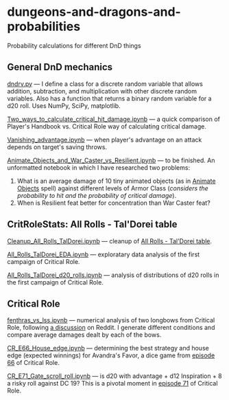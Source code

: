 # dungeons-and-dragons-and-probabilities
Probability calculations for different DnD things


## General DnD mechanics

[dndrv.py](https://github.com/onishchenkoar/dungeons-and-dragons-and-probabilities/blob/main/dndrv.py) &mdash; I define a class for a discrete random variable that allows addition, subtraction, and multiplication with other discrete random variables. Also has a function that returns a binary random variable for a d20 roll. Uses NumPy, SciPy, matplotlib.

[Two_ways_to_calculate_critical_hit_damage.ipynb](https://github.com/onishchenkoar/dungeons-and-dragons-and-probabilities/blob/main/Two_ways_to_calculate_critical_hit_damage.ipynb) &mdash; a quick comparison of Player's Handbook vs. Critical Role way of calculating critical damage.

[Vanishing_advantage.ipynb](https://github.com/onishchenkoar/dungeons-and-dragons-and-probabilities/blob/main/Vanishing_advantage.ipynb) &mdash; when player's advantage on an attack depends on target's saving throws.

[Animate_Objects_and_War_Caster_vs_Resilient.ipynb](https://github.com/onishchenkoar/dungeons-and-dragons-and-probabilities/blob/main/Animate_Objects_and_War_Caster_vs_Resilient.ipynb) &mdash; to be finished. An unformatted notebook in which I have researched two problems:
1. What is an average damage of 10 tiny animated objects (as in [Animate Objects](https://roll20.net/compendium/dnd5e/Animate%20Objects#content) spell) against different levels of Armor Class (*considers the probability to hit and the probability of critical damage*).
2. When is Resilient feat better for concentration than War Caster feat?


## CritRoleStats: All Rolls - Tal'Dorei table
[Cleanup_All_Rolls_TalDorei.ipynb](https://github.com/onishchenkoar/dungeons-and-dragons-and-probabilities/blob/main/Cleanup_All_Rolls_TalDorei.ipynb) &mdash; cleanup of [All Rolls - Tal'Dorei table](https://docs.google.com/spreadsheets/d/1OEg29XbL_YpO0m5JrLQpOPYTnxVsIg8iP67EYUrtRJg/edit?usp=sharing).

[All_Rolls_TalDorei_EDA.ipynb](https://github.com/onishchenkoar/dungeons-and-dragons-and-probabilities/blob/main/All_Rolls_TalDorei_EDA.ipynb) &mdash; exploratary data analysis of the first campaign of Critical Role.

[All_Rolls_TalDorei_d20_rolls.ipynb](https://github.com/onishchenkoar/dungeons-and-dragons-and-probabilities/blob/main/All_Rolls_TalDorei_d20_rolls.ipynb) &mdash; analysis of distributions of d20 rolls in the first campaign of Critical Role.


## Critical Role
[fenthras_vs_lss.ipynb](https://github.com/onishchenkoar/dungeons-and-dragons-and-probabilities/blob/main/fenthras_vs_sky_sentinel/fenthras_vs_lss.ipynb) &mdash; numerical analysis of two longbows from Critical Role, following [a discussion](https://www.reddit.com/r/criticalrole/comments/59fans/spoilers_e72_what_is_the_difference_in_damage/) on Reddit. I generate different conditions and compare average damages dealt by each of the bows.

[CR_E66_House_edge.ipynb](https://github.com/onishchenkoar/dungeons-and-dragons-and-probabilities/blob/main/CR_E66_House_edge.ipynb) &mdash; determining the best strategy and house edge (expected winnings) for Avandra's Favor, a dice game from [episode 66](https://youtu.be/jgmBV5NA2A8) of Critical Role.

[CR_E71_Gate_scroll_roll.ipynb](https://github.com/onishchenkoar/dungeons-and-dragons-and-probabilities/blob/main/CR_E71_Gate_scroll_roll.ipynb) &mdash; is d20 with advantage + d12 Inspiration + 8 a risky roll against DC 19? This is a pivotal moment in [episode 71](https://youtu.be/-I_tnzBKSWk) of Critical Role.
